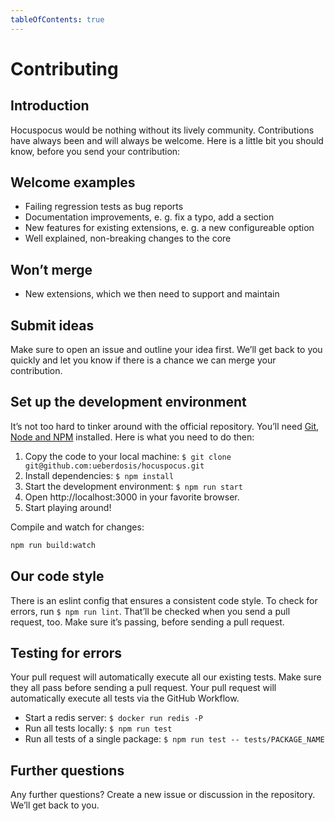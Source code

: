 ```yaml
---
tableOfContents: true
---
```


# Contributing

## Introduction

Hocuspocus would be nothing without its lively community. Contributions have always been and will always be welcome. Here is a little bit you should know, before you send your contribution:

## Welcome examples

- Failing regression tests as bug reports
- Documentation improvements, e. g. fix a typo, add a section
- New features for existing extensions, e. g. a new configureable option
- Well explained, non-breaking changes to the core

## Won’t merge

- New extensions, which we then need to support and maintain

## Submit ideas

Make sure to open an issue and outline your idea first. We’ll get back to you quickly and let you know if there is a chance we can merge your contribution.

## Set up the development environment

It’s not too hard to tinker around with the official repository. You’ll need [Git](https://github.com/git-guides/install-git), [Node and NPM](https://nodejs.org/en/download/) installed. Here is what you need to do then:

1. Copy the code to your local machine: `$ git clone git@github.com:ueberdosis/hocuspocus.git`
2. Install dependencies: `$ npm install`
3. Start the development environment: `$ npm run start`
4. Open http://localhost:3000 in your favorite browser.
5. Start playing around!

Compile and watch for changes:

```sh
npm run build:watch
```

## Our code style

There is an eslint config that ensures a consistent code style. To check for errors, run `$ npm run lint`. That’ll be checked when you send a pull request, too. Make sure it’s passing, before sending a pull request.

## Testing for errors
Your pull request will automatically execute all our existing tests. Make sure they all pass before sending a pull request. Your pull request will automatically execute all tests via the GitHub Workflow.

- Start a redis server: `$ docker run redis -P`
- Run all tests locally: `$ npm run test`
- Run all tests of a single package: `$ npm run test -- tests/PACKAGE_NAME`


## Further questions

Any further questions? Create a new issue or discussion in the repository. We’ll get back to you.
